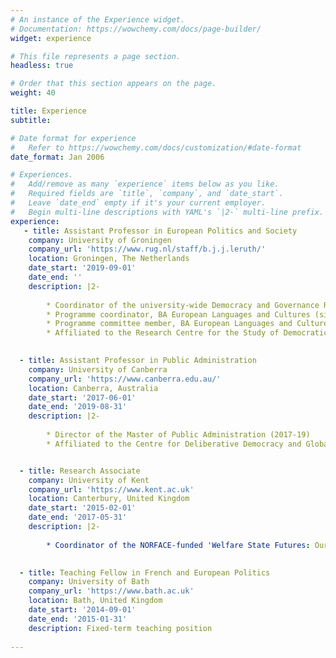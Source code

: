 ```yaml
---
# An instance of the Experience widget.
# Documentation: https://wowchemy.com/docs/page-builder/
widget: experience

# This file represents a page section.
headless: true

# Order that this section appears on the page.
weight: 40

title: Experience
subtitle:

# Date format for experience
#   Refer to https://wowchemy.com/docs/customization/#date-format
date_format: Jan 2006

# Experiences.
#   Add/remove as many `experience` items below as you like.
#   Required fields are `title`, `company`, and `date_start`.
#   Leave `date_end` empty if it's your current employer.
#   Begin multi-line descriptions with YAML's `|2-` multi-line prefix.
experience:
   - title: Assistant Professor in European Politics and Society
    company: University of Groningen
    company_url: 'https://www.rug.nl/staff/b.j.j.leruth/'
    location: Groningen, The Netherlands
    date_start: '2019-09-01'
    date_end: ''
    description: |2-
        
        * Coordinator of the university-wide Democracy and Governance Research Network (since 2021)
        * Programme coordinator, BA European Languages and Cultures (since 2020)
        * Programme committee member, BA European Languages and Cultures (2019-20)
        * Affiliated to the Research Centre for the Study of Democratic Cultures and Politics

        
  - title: Assistant Professor in Public Administration
    company: University of Canberra
    company_url: 'https://www.canberra.edu.au/'
    location: Canberra, Australia
    date_start: '2017-06-01'
    date_end: '2019-08-31'
    description: |2-
        
        * Director of the Master of Public Administration (2017-19)
        * Affiliated to the Centre for Deliberative Democracy and Global Governance & the Centre for Change Governance


  - title: Research Associate
    company: University of Kent
    company_url: 'https://www.kent.ac.uk'
    location: Canterbury, United Kingdom
    date_start: '2015-02-01'
    date_end: '2017-05-31'
    description: |2-
        
        * Coordinator of the NORFACE-funded 'Welfare State Futures: Our Children's Europe' project, led by Prof. Peter Taylor-Gooby (http://welfsoc.eu)
        

  - title: Teaching Fellow in French and European Politics
    company: University of Bath
    company_url: 'https://www.bath.ac.uk'
    location: Bath, United Kingdom
    date_start: '2014-09-01'
    date_end: '2015-01-31'
    description: Fixed-term teaching position
    
---
```

